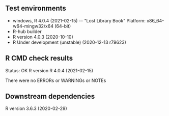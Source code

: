 ## Test environments
* windows, R 4.0.4 (2021-02-15) -- "Lost Library Book" Platform: x86_64-w64-mingw32/x64 (64-bit)
* R-hub builder
* R version 4.0.3 (2020-10-10)
* R Under development (unstable) (2020-12-13 r79623)

## R CMD check results
Status: OK
R version R 4.0.4 (2021-02-15)

There were no ERRORs or WARNINGs or NOTEs

## Downstream dependencies
R version 3.6.3 (2020-02-29)
